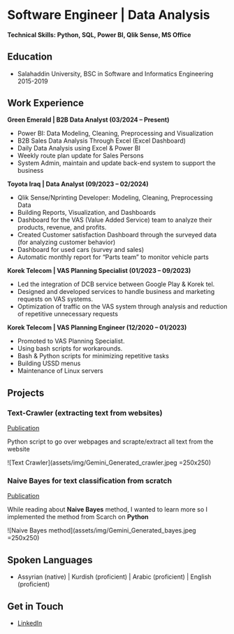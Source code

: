 # Software Engineer | Data Analysis

#### Technical Skills: Python, SQL, Power BI, Qlik Sense, MS Office

## Education
- Salahaddin University, BSC in Software and Informatics Engineering	2015-2019

## Work Experience
**Green Emerald | B2B Data Analyst (03/2024 – Present)**
- Power BI: Data Modeling, Cleaning, Preprocessing and Visualization
- B2B Sales Data Analysis Through Excel (Excel Dashboard)
- Daily Data Analysis using Excel & Power BI
- Weekly route plan update for Sales Persons
- System Admin, maintain and update back-end system to support the business


**Toyota Iraq | Data Analyst (09/2023 – 02/2024)**
- Qlik Sense/Nprinting Developer: Modeling, Cleaning, Preprocessing Data
- Building Reports, Visualization, and Dashboards
- Dashboard for the VAS (Value Added Service) team to analyze their products, revenue, and profits.
- Created Customer satisfaction Dashboard through the surveyed data (for analyzing customer behavior)
- Dashboard for used cars (survey and sales)
- Automatic monthly report for “Parts team” to monitor vehicle parts

**Korek Telecom | VAS Planning Specialist	(01/2023 – 09/2023)**
- Led the integration of DCB service between Google Play & Korek tel.
- Designed and developed services to handle business and marketing requests on VAS systems.
- Optimization of traffic on the VAS system through analysis and reduction of repetitive unnecessary requests

**Korek Telecom | VAS Planning Engineer	(12/2020 – 01/2023)**
- Promoted to VAS Planning Specialist.
- Using bash scripts for workarounds.
- Bash & Python scripts for minimizing repetitive tasks
- Building USSD menus
- Maintenance of Linux servers


## Projects
### Text-Crawler (extracting text from websites)	
[Publication](https://github.com/hadianasliwa/text-crawler)

Python script to go over webpages and scrapte/extract all text from the website

![Text Crawler](assets/img/Gemini_Generated_crawler.jpeg =250x250)

### Naive Bayes for text classification from scratch
[Publication]([https://www.mdpi.com/1424-8220/22/11/4240](https://github.com/hadianasliwa/naive-bayes-for-word-classification-from-scrach))

While reading about **Naive Bayes** method, I wanted to learn more so I implemented the method from Scarch on **Python**

![Naive Bayes method](assets/img/Gemini_Generated_bayes.jpeg =250x250)

## Spoken Languages
- Assyrian (native)   |    Kurdish (proficient)   |    Arabic (proficient)   |    English (proficient)

## Get in Touch
- [LinkedIn](https://www.linkedin.com/in/hadiana-sliwa/)
